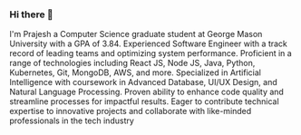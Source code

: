 ### Hi there 👋
I'm Prajesh a Computer Science graduate student at George Mason University with a GPA of 3.84. Experienced Software Engineer with a track record of leading teams and optimizing system performance. Proficient in a range of technologies including React JS, Node JS, Java, Python, Kubernetes, Git, MongoDB, AWS, and more. Specialized in Artificial Intelligence with coursework in Advanced Database, UI/UX Design, and Natural Language Processing. Proven ability to enhance code quality and streamline processes for impactful results. Eager to contribute technical expertise to innovative projects and collaborate with like-minded professionals in the tech industry
<!--
**prajeshkotian/prajeshkotian** is a ✨ _special_ ✨ repository because its `README.md` (this file) appears on your GitHub profile.

Here are some ideas to get you started:

- 🔭 I’m currently working on a secure end-end chat application called "Echo threads" leveraged using (Javascript Techstack(React+Node) , AWS, MongoDB, AI, NLP and Machine Learning)
- 🌱 I’m currently learning Natural Language Processing and Machine Learning
- 👯 I’m looking to collaborate on ...
- 🤔 I’m looking for help with any internship opportunities in the Software Engineering or Machine Learning/AI domain.
- 📫 How to reach me: prajeshkotian@gmail.com or connect via discord(rexzzz_96)
- 🔗 Connect with me: https://www.linkedin.com/in/prajesh-kotian/
- 😄 Pronouns: He/Him
- ⚡ Fun fact: I got into the software engineering domain through game development and gaming 😜 
-->

